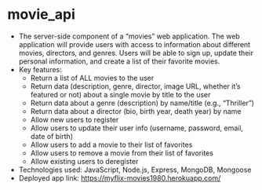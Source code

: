 # movie_api

- The server-side component of a “movies” web application. The web application will provide users with access to information about different movies, directors, and genres. Users will be able to sign up, update their personal information, and create a list of their favorite movies.
- Key features:
  - Return a list of ALL movies to the user
  - Return data (description, genre, director, image URL, whether it’s featured or not) about a single movie by title to the user
  - Return data about a genre (description) by name/title (e.g., “Thriller”)
  - Return data about a director (bio, birth year, death year) by name
  - Allow new users to register
  - Allow users to update their user info (username, password, email, date of birth)
  - Allow users to add a movie to their list of favorites
  - Allow users to remove a movie from their list of favorites
  - Allow existing users to deregister
- Technologies used: JavaScript, Node.js, Express, MongoDB, Mongoose
- Deployed app link: https://myflix-movies1980.herokuapp.com/
